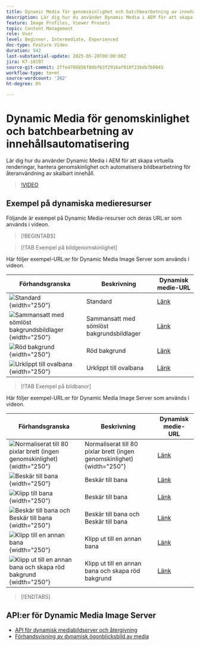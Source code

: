 ```yaml
---
title: Dynamic Media för genomskinlighet och batchbearbetning av innehållsautomatisering
description: Lär dig hur du använder Dynamic Media i AEM för att skapa virtuella renderingar, hantera genomskinlighet och automatisera bildbearbetning för återanvändning av skalbart innehåll.
feature: Image Profiles, Viewer Presets
topic: Content Management
role: User
level: Beginner, Intermediate, Experienced
doc-type: Feature Video
duration: 542
last-substantial-update: 2025-05-28T00:00:00Z
jira: KT-18197
source-git-commit: 2ffe4706856f0dbf63f2916af010f23bdb7b0045
workflow-type: tm+mt
source-wordcount: '262'
ht-degree: 0%

---
```



# Dynamic Media för genomskinlighet och batchbearbetning av innehållsautomatisering

Lär dig hur du använder Dynamic Media i AEM för att skapa virtuella renderingar, hantera genomskinlighet och automatisera bildbearbetning för återanvändning av skalbart innehåll.

>[!VIDEO](https://video.tv.adobe.com/v/3459589/?learn=on&enablevpops)


## Exempel på dynamiska medieresurser

Följande är exempel på Dynamic Media-resurser och deras URL:er som används i videon.

>[!BEGINTABS]

>[!TAB Exempel på bildgenomskinlighet]

Här följer exempel-URL:er för Dynamic Media Image Server som används i videon.

| Förhandsgranska | Beskrivning | Dynamisk medie-URL |
|-----------|------------------|---------|
| ![Standard](https://smartimaging.scene7.com/is/image/DynamicMediaNA/AdobeStock_322150086%20trans?bgc=255,255,255){width="250"} | Standard | [Länk](https://smartimaging.scene7.com/is/image/DynamicMediaNA/AdobeStock_322150086%20trans?bgc=255,255,255) |
| ![Sammansatt med sömlöst bakgrundsbildlager](https://smartimaging.scene7.com/is/image/DynamicMediaNA/AdobeStock_322150086%20trans?&amp;layer=1&amp;src=backdrop5-Camera&amp;size=8500,8500&amp;layer=2&amp;src=AdobeStock_322150086%20trans){width="250"} | Sammansatt med sömlöst bakgrundsbildlager | [Länk](https://smartimaging.scene7.com/is/image/DynamicMediaNA/AdobeStock_322150086%20trans?&amp;layer=1&amp;src=backdrop5-Camera&amp;size=8500,8500&amp;layer=2&amp;src=AdobeStock_322150086%20trans) |
| ![Röd bakgrund](https://smartimaging.scene7.com/is/image/DynamicMediaNA/AdobeStock_322150086%20trans?&amp;layer=1&amp;color=200,50,50&amp;size=8500,8500&amp;layer=2&amp;src=AdobeStock_322150086%20trans){width="250"} | Röd bakgrund | [Länk](https://smartimaging.scene7.com/is/image/DynamicMediaNA/AdobeStock_322150086%20trans?&amp;layer=1&amp;color=200,50,50&amp;size=8500,8500&amp;layer=2&amp;src=AdobeStock_322150086%20trans) |
| ![Urklippt till ovalbana](https://smartimaging.scene7.com/is/image/DynamicMediaNA/AdobeStock_322150086%20paths?clipPathE=round&amp;bgc=255,255,255){width="250"} | Urklippt till ovalbana | [Länk](https://smartimaging.scene7.com/is/image/DynamicMediaNA/AdobeStock_322150086%20paths?clipPathE=round&amp;bgc=255,255,255) |


>[!TAB Exempel på bildbanor]

Här följer exempel-URL:er för Dynamic Media Image Server som används i videon.

| Förhandsgranska | Beskrivning | Dynamisk medie-URL |
|-----------|------------------|---------|
| ![Normaliserat till 80 pixlar brett (ingen genomskinlighet)](https://smartimaging.scene7.com/is/image/DynamicMediaNA/AdobeStock_322150086%20paths?wid=800){width="250"} | Normaliserat till 80 pixlar brett (ingen genomskinlighet) {width="250"} | [Länk](https://smartimaging.scene7.com/is/image/DynamicMediaNA/AdobeStock_322150086%20paths?wid=800) |
| ![Beskär till bana](https://smartimaging.scene7.com/is/image/DynamicMediaNA/AdobeStock_322150086%20paths?cropPathE=Path%201&amp;wid=800){width="250"} | Beskär till bana | [Länk](https://smartimaging.scene7.com/is/image/DynamicMediaNA/AdobeStock_322150086%20paths?cropPathE=Path%201&amp;wid=800) |
| ![Klipp till bana](https://smartimaging.scene7.com/is/image/DynamicMediaNA/AdobeStock_322150086%20paths?clipPathE=Path%201&amp;wid=800){width="250"} | Beskär till bana | [Länk](https://smartimaging.scene7.com/is/image/DynamicMediaNA/AdobeStock_322150086%20paths?clipPathE=Path%201&amp;wid=800) |
| ![Beskär till bana och Beskär till bana](https://smartimaging.scene7.com/is/image/DynamicMediaNA/AdobeStock_322150086%20paths?clipPathE=Path%201&amp;cropPathE=Path%201&amp;wid=800){width="250"} | Beskär till bana och Beskär till bana | [Länk](https://smartimaging.scene7.com/is/image/DynamicMediaNA/AdobeStock_322150086%20paths?clipPathE=Path%201&amp;cropPathE=Path%201&amp;wid=800) |
| ![Klipp till en annan bana](https://smartimaging.scene7.com/is/image/DynamicMediaNA/AdobeStock_322150086%20paths?clipPathE=round&amp;wid=800){width="250"} | Klipp ut till en annan bana | [Länk](https://smartimaging.scene7.com/is/image/DynamicMediaNA/AdobeStock_322150086%20paths?clipPathE=round&amp;wid=800) |
| ![Klipp ut till en annan bana och skapa röd bakgrund](https://smartimaging.scene7.com/is/image/DynamicMediaNA/AdobeStock_322150086fullpaths?cropPathE=round&amp;clipPathE=round&amp;bgc=200,50,50&amp;wid=800){width="250"} | Klipp ut till en annan bana och skapa röd bakgrund | [Länk](https://smartimaging.scene7.com/is/image/DynamicMediaNA/AdobeStock_322150086fullpaths?cropPathE=round&amp;clipPathE=round&amp;bgc=200,50,50&amp;wid=800) |

>[!ENDTABS]


## API:er för Dynamic Media Image Server

* [API för dynamisk mediabildserver och återgivning](https://experienceleague.adobe.com/en/docs/dynamic-media-developer-resources/image-serving-api/image-serving-api/http-protocol-reference/c-http-protocol-reference)
* [Förhandsvisning av dynamisk ögonblicksbild av media](https://snapshot.scene7.com/)